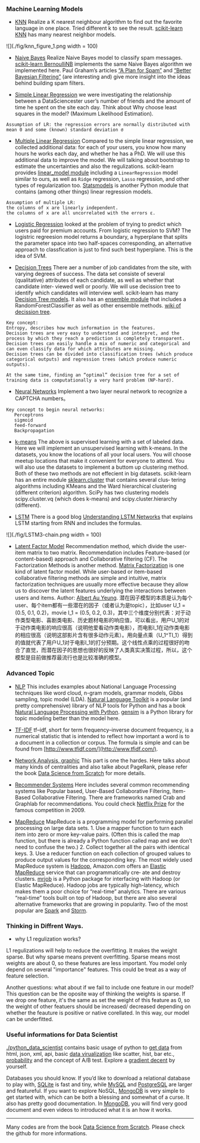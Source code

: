 ### Machine Learning Models

* [KNN](./knn.py) Realize a K nearest neighbour algorithm to find out the favorite language in one place. Tried different k to see the result. [scikit-learn KNN](http://scikit-learn.org/stable/modules/neighbors.html) has many nearest neighbor models.

![](./fig/knn_figure_1.png width = 100)

* [Naive Bayes](./naive_bayes.py) Realize Naive Bayes model to classify spam messages. [scikit-learn BernoulliNB](http://scikit-learn.org/stable/modules/naive_bayes.html) implements the same Naive Bayes algorithm we implemented here. Paul Graham’s articles [“A Plan for Spam”](http://www.paulgraham.com/spam.html) and [“Better Bayesian Filtering”](http://www.paulgraham.com/better.html) (are interesting and) give more insight into the ideas behind building spam filters.

* [Simple Linear Regression](linear_regression_simple.py) we were investigating the relationship between a DataSciencester user’s number of friends and the amount of time he spent on the site each day. Think about Why choose least squares in the model? (Maximum Likelihood Estimation).

```
Assumption of LR: the regression errors are normally distributed with mean 0 and some (known) standard deviation σ
```

* [Multiple Linear Regression](linear_regression_multiple.py) Compared to the simple linear regression, we collected additional data: for each of your users, you know how many hours he works each day, and whether he has a PhD. We will use this additional data to improve the model. We will talking about bootstrap to estimate the uncertainties and also the regulizations. scikit-learn provides [linear_model module](http://scikit-learn.org/stable/modules/linear_model.html) including a `LinearRegression` model similar to ours, as well as `Ridge` regression, `Lasso` regression, and other types of regularization too. [Statsmodels](http://www.statsmodels.org/stable/index.html) is another Python module that contains (among other things) linear regression models.


```
Assumption of multiple LR: 
the columns of x are linearly independent.
the columns of x are all uncorrelated with the errors ε.
```

* [Logistic Regression]()
looked at the problem of trying to predict which users paid for premium accounts. From logistic regression to SVM? The logistric regreesion model returns a boundary, a hyperplane that splits the parameter space into two half-spaces corresponding, an alternative approach to classfication is just to find such best hyperplane. This is the idea of SVM.


* [Decision Trees](./decision_trees.py)
There aer a number of job candidates from the site, with varying degrees of success. The data set consiste of several (qualitative) attributes of each candidate, as well as whether that candidate inter‐ viewed well or poorly. We will use decission tree to identify which candidates will interview well. scikit-learn has many [Decision Tree models](http://scikit-learn.org/stable/modules/tree.html). It also has an [ensemble module](http://scikit-learn.org/stable/modules/classes.html#module-sklearn.ensemble) that includes a RandomForestClassifier as well as other ensemble methods. [wiki of decission tree](https://en.wikipedia.org/wiki/Decision_tree_learning).



```
Key concept:
Entropy, describes how much information in the features. 
Decision trees are very easy to understand and interpret, and the process by which they reach a prediction is completely transparent. 
Decision trees can easily handle a mix of numeric and categorical and can even classify data for which attributes are missing.
Decision trees can be divided into classification trees (which produce categorical outputs) and regression trees (which produce numeric outputs).

At the same time, finding an “optimal” decision tree for a set of training data is computationally a very hard problem (NP-hard).
```

* [Neural Networks](./neural_networks.py) Implement a two layer neural network to recognize a CAPTCHA numbers。

```
Key concept to begin neural networks:
   Perceptrons
   sigmoid
   feed-forward
   Backpropagation
```
 
* [k-means](./) The above is supervised learning with a set of labeled data. Here we will implement an unsupervised learning with k-means. In the datasets, you know the locations of all your local users. You will choose meetup locations that make it convenient for everyone to attend. You will also use the datasets to implement a buttom up clustering method. Both of these two methods are not effecient in big datasets. scikit-learn has an entire module [sklearn.cluster](http://scikit-learn.org/stable/modules/clustering.html) that contains several clus‐ tering algorithms including KMeans and the Ward hierarchical clustering (different criterion) algorithm. SciPy has two clustering models scipy.cluster.vq (which does k-means) and scipy.cluster.hierarchy (different). 

* [LSTM](./LSTM.py) There is a good blog [Understanding LSTM Networks](http://colah.github.io/posts/2015-08-Understanding-LSTMs/) that explains LSTM starting from RNN and includes the formulas.

![](./fig/LSTM3-chain.png width = 100)

* [Latent Factor Model](./latent_factor_model.py) Recommendation method, which divide the user-item matrix to two matrix. Recommendation includes Feature-based (or content-based) approach and Collaborative filtering (CF). The Factorization Methods is another method. [Matrix Factorization](./matrix_factorization.py) is one kind of latent factor model. While user-based or item-based collaborative filtering methods are simple and intuitive, matrix factorization techniques are usually more effective because they allow us to discover the latent features underlying the interactions between users and items. Author: [Albert Au Yeung](http://www.quuxlabs.com/blog/2010/09/matrix-factorization-a-simple-tutorial-and-implementation-in-python/). 潜在因子模型的本质是认为每个user、每个item都有一些潜在的因子（或者认为是topic），比如user U_1 = (0.5, 0.1, 0.2)，movie I_1 = (0.5, 0.2, 0.3)，其中三个维度分别代表：对于动作类型电影、喜剧类电影、历史题材电影的响应值，可以看出，用户U_1的对于动作类电影的响应很高（说明他爱看动作类电影），而电影I_1在动作类电影的相应很高（说明这部影片含有很多动作元素）。用向量点乘（U_1^TI_1）得到的值就代表了用户U_1对于电影I_1的打分预期。这个线性点乘的过程很好的吻合了直觉，而潜在因子的思想也很好的反映了人类真实决策过程，所以，这个模型是目前做推荐最流行也是比较准确的模型。



### Advanced Topic

* [NLP](./NLP.py) This includes examples about National Language Processing techniques like word cloud, n-gram models, grammar models, Gibbs sampling, topic model (LDA). [Natural Language Toolkit](http://www.nltk.org/) is a popular (and pretty comprehensive) library of NLP tools for Python and has a book [Natural Language Processing with Python](http://www.nltk.org/book/). [gensim](https://radimrehurek.com/gensim/) is a Python library for topic modeling better than the model here.

* [TF-IDF](./tfidf.py)  tf–idf, short for term frequency–inverse document frequency, is a numerical statistic that is intended to reflect how important a word is to a document in a collection or corpus. The formula is simple and can be found from [http://www.tfidf.com/](http://www.tfidf.com/).

* [Network Analysis, graphic](./network_analysis.py) This part is one the hardes. Here talks about many kinds of centralities and also talke about PageRank, please refer the book [Data Science from Scratch](https://github.com/joelgrus/data-science-from-scratch) for more details. 

* [Recommender Systems](./recommender_systems.py) Here includes several common recommending systems like Popular based, User-Based Collaborative Filtering, Item-Based Collaborative Filtering. There are frameworks named Crab and Graphlab for recommendations. You could check [Netflix Prize](http://www.netflixprize.com/index.html) for the famous competition in 2009.

* [MapReduce](./mapreduce.py) MapReduce is a programming model for performing parallel processing on large data sets. 1. Use a mapper function to turn each item into zero or more key-value pairs. (Often this is called the map function, but there is already a Python function called map and we don’t need to confuse the two.) 2. Collect together all the pairs with identical keys. 3. Use a reducer function on each collection of grouped values to produce output values for the corresponding key. The most widely used MapReduce system is [Hadoop](http://hadoop.apache.org/), Amazon.com offers an [Elastic MapReduce](https://aws.amazon.com/cn/emr/) service that can programmatically cre‐ ate and destroy clusters. [mrjob](https://github.com/Yelp/mrjob) is a Python package for interfacing with Hadoop (or Elastic MapReduce). Hadoop jobs are typically high-latency, which makes them a poor choice for “real-time” analytics. There are various “real-time” tools built on top of Hadoop, but there are also several alternative frameworks that are growing in popularity. Two of the most popular are [Spark](http://spark.apache.org/) and [Storm](http://storm.apache.org/).




### Thinking in Diffrent Ways.

* why L1 regulization works?

L1 regulizations will help to reduce the overfitting. It makes the weight sparse. But why sparse means prevent overfitting. Sparse means most weights are about 0, so these features are less important. You model only depend on several "importance" features. This could be treat as a way of feature selection. 

Another questions: what about if we fail to include one feature in our model? This question can be the oposite way of thinking the weights is sparse. If we drop one feature, it's the same as set the weight of this feature as 0, so the weight of other featuers should be increased/ decreased depending on whether the feauture is positive or native corellated. In this way, our model can be underfitted. 


### Useful informations for Data Scientist

[./python\_data\_scientist](./python_data_scientist) contains basic usage of python to [get data](./python_data_scientist/getting_data.py) from html, json, xml, api, basic [data virualization](./python_data_scientist/visualizing_data.py) like scatter, hist, bar etc., [probability](./python_data_scientist/hypothesis_and_inference.py) and the concept of A/B test. Explore a [gradient decent](./python_data_scientist/gradient_descent.py) by yourself. 

Databases you should know.  If you’d like to download a relational database to play with, [SQLite](http://www.sqlite.org/) is fast and tiny, while [MySQL](https://www.mysql.com/) and [PostgreSQL](https://www.postgresql.org/) are larger and featureful. If you want to explore NoSQL, [MongoDB](https://www.mongodb.com/) is very simple to get started with, which can be both a blessing and somewhat of a curse. It also has pretty good documentation. In [MongoDB](https://resources.mongodb.com/getting-started-with-mongodb), you will find very good document and even videos to introduced what it is an how it works.


---

Many codes are from the book [Data Science from Scratch](https://github.com/joelgrus/data-science-from-scratch). Please check the github for more informations. 